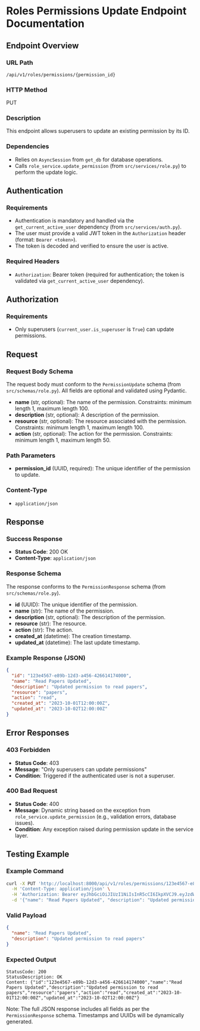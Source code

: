 # Roles Permissions Update Endpoint Documentation

## Endpoint Overview

### URL Path
`/api/v1/roles/permissions/{permission_id}`

### HTTP Method
PUT

### Description
This endpoint allows superusers to update an existing permission by its ID.

### Dependencies
- Relies on `AsyncSession` from `get_db` for database operations.
- Calls `role_service.update_permission` (from `src/services/role.py`) to perform the update logic.

## Authentication

### Requirements
- Authentication is mandatory and handled via the `get_current_active_user` dependency (from `src/services/auth.py`).
- The user must provide a valid JWT token in the `Authorization` header (format: `Bearer <token>`).
- The token is decoded and verified to ensure the user is active.

### Required Headers
- `Authorization`: Bearer token (required for authentication; the token is validated via `get_current_active_user` dependency).

## Authorization

### Requirements
- Only superusers (`current_user.is_superuser` is `True`) can update permissions.

## Request

### Request Body Schema
The request body must conform to the `PermissionUpdate` schema (from `src/schemas/role.py`). All fields are optional and validated using Pydantic.

- **name** (str, optional): The name of the permission. Constraints: minimum length 1, maximum length 100.
- **description** (str, optional): A description of the permission.
- **resource** (str, optional): The resource associated with the permission. Constraints: minimum length 1, maximum length 100.
- **action** (str, optional): The action for the permission. Constraints: minimum length 1, maximum length 50.

### Path Parameters
- **permission_id** (UUID, required): The unique identifier of the permission to update.

### Content-Type
- `application/json`

## Response

### Success Response
- **Status Code**: 200 OK
- **Content-Type**: `application/json`

### Response Schema
The response conforms to the `PermissionResponse` schema (from `src/schemas/role.py`).

- **id** (UUID): The unique identifier of the permission.
- **name** (str): The name of the permission.
- **description** (str, optional): The description of the permission.
- **resource** (str): The resource.
- **action** (str): The action.
- **created_at** (datetime): The creation timestamp.
- **updated_at** (datetime): The last update timestamp.

### Example Response (JSON)
```json
{
  "id": "123e4567-e89b-12d3-a456-426614174000",
  "name": "Read Papers Updated",
  "description": "Updated permission to read papers",
  "resource": "papers",
  "action": "read",
  "created_at": "2023-10-01T12:00:00Z",
  "updated_at": "2023-10-02T12:00:00Z"
}
```

## Error Responses

### 403 Forbidden
- **Status Code**: 403
- **Message**: "Only superusers can update permissions"
- **Condition**: Triggered if the authenticated user is not a superuser.

### 400 Bad Request
- **Status Code**: 400
- **Message**: Dynamic string based on the exception from `role_service.update_permission` (e.g., validation errors, database issues).
- **Condition**: Any exception raised during permission update in the service layer.

## Testing Example

### Example Command
```bash
curl -X PUT 'http://localhost:8000/api/v1/roles/permissions/123e4567-e89b-12d3-a456-426614174000' \
  -H 'Content-Type: application/json' \
  -H 'Authorization: Bearer eyJhbGciOiJIUzI1NiIsInR5cCI6IkpXVCJ9.eyJzdWIiOiJhZG1pbiIsImV4cCI6MTc1ODg3MDc4OH0.GrXDnxCPAYJxm3rG33_0bP3hMJXTu5FX68uHHF1WV1I' \
  -d '{"name": "Read Papers Updated", "description": "Updated permission to read papers"}'
```

### Valid Payload
```json
{
  "name": "Read Papers Updated",
  "description": "Updated permission to read papers"
}
```

### Expected Output
```
StatusCode: 200
StatusDescription: OK
Content: {"id":"123e4567-e89b-12d3-a456-426614174000","name":"Read Papers Updated","description":"Updated permission to read papers","resource":"papers","action":"read","created_at":"2023-10-01T12:00:00Z","updated_at":"2023-10-02T12:00:00Z"}
```

Note: The full JSON response includes all fields as per the `PermissionResponse` schema. Timestamps and UUIDs will be dynamically generated.